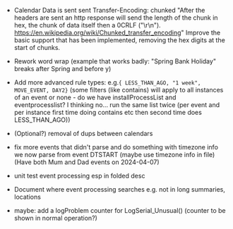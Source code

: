 * Calendar Data is sent sent Transfer-Encoding: chunked
     "After the headers are sent an http response will send the length of the chunk in hex, the chunk of data itself then a 0CRLF ("\r\n").
      https://en.wikipedia.org/wiki/Chunked_transfer_encoding"
  Improve the basic support that has been implemented, removing the hex digits at the start of chunks.

* Rework word wrap (example that works badly: "Spring Bank Holiday" breaks after Spring and before y)

* Add more advanced rule types:
             e.g.`{ LESS_THAN_AGO, "1 week", MOVE_EVENT, DAY2}`
      (some filters (like contains) will apply to all instances of an event or none -
         do we have installProcessList and eventprocesslist? I thinking no... run the same list twice
         (per event and per instance first time doing contains etc then second time does LESS_THAN_AGO))

* (Optional?) removal of dups between calendars

* fix more events that didn't parse and do something with timezone info we now parse from event DTSTART (maybe use timezone info in file)
       (Have both Mum and Dad events on 2024-04-07)

* unit test event processing esp in folded desc

* Document where event processing searches e.g. not in long summaries, locations

* maybe: add a logProblem counter for LogSerial_Unusual() (counter to be shown in normal operation?)